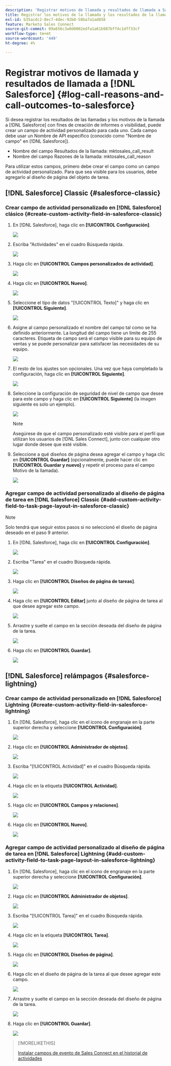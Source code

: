 ```yaml
---
description: 'Registrar motivos de llamada y resultados de llamada a Salesforce: documentos de Marketo, documentación del producto'
title: Registrar los motivos de la llamada y los resultados de la llamada en Salesforce
exl-id: b35acdc2-8ec7-4dec-92b8-58ba7a1ad858
feature: Marketo Sales Connect
source-git-commit: 09a656c3a0d0002edfa1a61b987bff4c1dff33cf
workflow-type: tm+mt
source-wordcount: '449'
ht-degree: 4%

---
```


# Registrar motivos de llamada y resultados de llamada a [!DNL Salesforce] {#log-call-reasons-and-call-outcomes-to-salesforce}

Si desea registrar los resultados de las llamadas y los motivos de la llamada a [!DNL Salesforce] con fines de creación de informes o visibilidad, puede crear un campo de actividad personalizado para cada uno. Cada campo debe usar un Nombre de API específico (conocido como &quot;Nombre de campo&quot; en [!DNL Salesforce]).

* Nombre del campo Resultados de la llamada: mktosales_call_result
* Nombre del campo Razones de la llamada: mktosales_call_reason

Para utilizar estos campos, primero debe crear el campo como un campo de actividad personalizado. Para que sea visible para los usuarios, debe agregarlo al diseño de página del objeto de tarea.

## [!DNL Salesforce] Classic {#salesforce-classic}

### Crear campo de actividad personalizado en [!DNL Salesforce] clásico  {#create-custom-activity-field-in-salesforce-classic}

1. En [!DNL Salesforce], haga clic en **[!UICONTROL Configuración]**.

   ![](assets/log-call-reasons-and-call-outcomes-to-salesforce-1.png)

1. Escriba &quot;Actividades&quot; en el cuadro Búsqueda rápida.

   ![](assets/log-call-reasons-and-call-outcomes-to-salesforce-2.png)

1. Haga clic en **[!UICONTROL Campos personalizados de actividad]**.

   ![](assets/log-call-reasons-and-call-outcomes-to-salesforce-3.png)

1. Haga clic en **[!UICONTROL Nuevo]**.

   ![](assets/log-call-reasons-and-call-outcomes-to-salesforce-4.png)

1. Seleccione el tipo de datos &quot;[!UICONTROL Texto]&quot; y haga clic en **[!UICONTROL Siguiente]**.

   ![](assets/log-call-reasons-and-call-outcomes-to-salesforce-5.png)

1. Asigne al campo personalizado el nombre del campo tal como se ha definido anteriormente. La longitud del campo tiene un límite de 255 caracteres. Etiqueta de campo será el campo visible para su equipo de ventas y se puede personalizar para satisfacer las necesidades de su equipo.

   ![](assets/log-call-reasons-and-call-outcomes-to-salesforce-6.png)

1. El resto de los ajustes son opcionales. Una vez que haya completado la configuración, haga clic en **[!UICONTROL Siguiente]**.

   ![](assets/log-call-reasons-and-call-outcomes-to-salesforce-7.png)

1. Seleccione la configuración de seguridad de nivel de campo que desee para este campo y haga clic en **[!UICONTROL Siguiente]** (la imagen siguiente es solo un ejemplo).

   ![](assets/log-call-reasons-and-call-outcomes-to-salesforce-8.png)

   >[!NOTE]
   >
   >Asegúrese de que el campo personalizado esté visible para el perfil que utilizan los usuarios de [!DNL Sales Connect], junto con cualquier otro lugar donde desee que esté visible.

1. Seleccione a qué diseños de página desea agregar el campo y haga clic en **[!UICONTROL Guardar]** (opcionalmente, puede hacer clic en **[!UICONTROL Guardar y nuevo]** y repetir el proceso para el campo Motivo de la llamada).

   ![](assets/log-call-reasons-and-call-outcomes-to-salesforce-9.png)

### Agregar campo de actividad personalizado al diseño de página de tarea en [!DNL Salesforce] Classic {#add-custom-activity-field-to-task-page-layout-in-salesforce-classic}

>[!NOTE]
>
>Solo tendrá que seguir estos pasos si no seleccionó el diseño de página deseado en el paso 9 anterior.

1. En [!DNL Salesforce], haga clic en **[!UICONTROL Configuración]**.

   ![](assets/log-call-reasons-and-call-outcomes-to-salesforce-10.png)

1. Escriba &quot;Tarea&quot; en el cuadro Búsqueda rápida.

   ![](assets/log-call-reasons-and-call-outcomes-to-salesforce-11.png)

1. Haga clic en **[!UICONTROL Diseños de página de tareas]**.

   ![](assets/log-call-reasons-and-call-outcomes-to-salesforce-12.png)

1. Haga clic en **[!UICONTROL Editar]** junto al diseño de página de tarea al que desee agregar este campo.

   ![](assets/log-call-reasons-and-call-outcomes-to-salesforce-13.png)

1. Arrastre y suelte el campo en la sección deseada del diseño de página de la tarea.

   ![](assets/log-call-reasons-and-call-outcomes-to-salesforce-14.png)

1. Haga clic en **[!UICONTROL Guardar]**.

   ![](assets/log-call-reasons-and-call-outcomes-to-salesforce-15.png)

## [!DNL Salesforce] relámpagos {#salesforce-lightning}

### Crear campo de actividad personalizado en [!DNL Salesforce] Lightning {#create-custom-activity-field-in-salesforce-lightning}

1. En [!DNL Salesforce], haga clic en el icono de engranaje en la parte superior derecha y seleccione **[!UICONTROL Configuración]**.

   ![](assets/log-call-reasons-and-call-outcomes-to-salesforce-16.png)

1. Haga clic en **[!UICONTROL Administrador de objetos]**.

   ![](assets/log-call-reasons-and-call-outcomes-to-salesforce-17.png)

1. Escriba &quot;[!UICONTROL Actividad]&quot; en el cuadro Búsqueda rápida.

   ![](assets/log-call-reasons-and-call-outcomes-to-salesforce-18.png)

1. Haga clic en la etiqueta **[!UICONTROL Actividad]**.

   ![](assets/log-call-reasons-and-call-outcomes-to-salesforce-19.png)

1. Haga clic en **[!UICONTROL Campos y relaciones]**.

   ![](assets/log-call-reasons-and-call-outcomes-to-salesforce-20.png)

1. Haga clic en **[!UICONTROL Nuevo]**.

   ![](assets/log-call-reasons-and-call-outcomes-to-salesforce-21.png)

### Agregar campo de actividad personalizado al diseño de página de tarea en [!DNL Salesforce] Lightning {#add-custom-activity-field-to-task-page-layout-in-salesforce-lightning}

1. En [!DNL Salesforce], haga clic en el icono de engranaje en la parte superior derecha y seleccione **[!UICONTROL Configuración]**.

   ![](assets/log-call-reasons-and-call-outcomes-to-salesforce-22.png)

1. Haga clic en **[!UICONTROL Administrador de objetos]**.

   ![](assets/log-call-reasons-and-call-outcomes-to-salesforce-23.png)

1. Escriba &quot;[!UICONTROL Tarea]&quot; en el cuadro Búsqueda rápida.

   ![](assets/log-call-reasons-and-call-outcomes-to-salesforce-24.png)

1. Haga clic en la etiqueta **[!UICONTROL Tarea]**.

   ![](assets/log-call-reasons-and-call-outcomes-to-salesforce-25.png)

1. Haga clic en **[!UICONTROL Diseños de página]**.

   ![](assets/log-call-reasons-and-call-outcomes-to-salesforce-26.png)

1. Haga clic en el diseño de página de la tarea al que desee agregar este campo.

   ![](assets/log-call-reasons-and-call-outcomes-to-salesforce-27.png)

1. Arrastre y suelte el campo en la sección deseada del diseño de página de la tarea.

   ![](assets/log-call-reasons-and-call-outcomes-to-salesforce-28.png)

1. Haga clic en **[!UICONTROL Guardar]**.

   ![](assets/log-call-reasons-and-call-outcomes-to-salesforce-29.png)

>[!MORELIKETHIS]
>
>[Instalar campos de evento de Sales Connect en el historial de actividades](/help/marketo/product-docs/marketo-sales-connect/crm/salesforce-customization/install-sales-connect-event-fields-on-activity-history.md)
